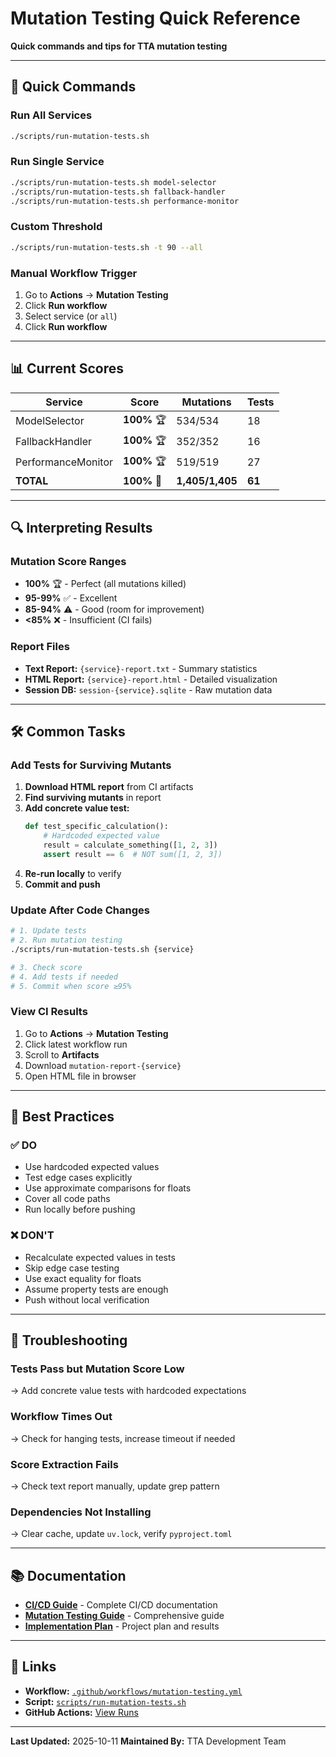 # Mutation Testing Quick Reference

**Quick commands and tips for TTA mutation testing**

---

## 🚀 Quick Commands

### Run All Services
```bash
./scripts/run-mutation-tests.sh
```

### Run Single Service
```bash
./scripts/run-mutation-tests.sh model-selector
./scripts/run-mutation-tests.sh fallback-handler
./scripts/run-mutation-tests.sh performance-monitor
```

### Custom Threshold
```bash
./scripts/run-mutation-tests.sh -t 90 --all
```

### Manual Workflow Trigger
1. Go to **Actions** → **Mutation Testing**
2. Click **Run workflow**
3. Select service (or `all`)
4. Click **Run workflow**

---

## 📊 Current Scores

| Service | Score | Mutations | Tests |
|---------|-------|-----------|-------|
| ModelSelector | **100%** 🏆 | 534/534 | 18 |
| FallbackHandler | **100%** 🏆 | 352/352 | 16 |
| PerformanceMonitor | **100%** 🏆 | 519/519 | 27 |
| **TOTAL** | **100%** 🎉 | **1,405/1,405** | **61** |

---

## 🔍 Interpreting Results

### Mutation Score Ranges
- **100%** 🏆 - Perfect (all mutations killed)
- **95-99%** ✅ - Excellent
- **85-94%** ⚠️ - Good (room for improvement)
- **<85%** ❌ - Insufficient (CI fails)

### Report Files
- **Text Report:** `{service}-report.txt` - Summary statistics
- **HTML Report:** `{service}-report.html` - Detailed visualization
- **Session DB:** `session-{service}.sqlite` - Raw mutation data

---

## 🛠️ Common Tasks

### Add Tests for Surviving Mutants

1. **Download HTML report** from CI artifacts
2. **Find surviving mutants** in report
3. **Add concrete value test:**
   ```python
   def test_specific_calculation():
       # Hardcoded expected value
       result = calculate_something([1, 2, 3])
       assert result == 6  # NOT sum([1, 2, 3])
   ```
4. **Re-run locally** to verify
5. **Commit and push**

### Update After Code Changes

```bash
# 1. Update tests
# 2. Run mutation testing
./scripts/run-mutation-tests.sh {service}

# 3. Check score
# 4. Add tests if needed
# 5. Commit when score ≥95%
```

### View CI Results

1. Go to **Actions** → **Mutation Testing**
2. Click latest workflow run
3. Scroll to **Artifacts**
4. Download `mutation-report-{service}`
5. Open HTML file in browser

---

## 📝 Best Practices

### ✅ DO
- Use hardcoded expected values
- Test edge cases explicitly
- Use approximate comparisons for floats
- Cover all code paths
- Run locally before pushing

### ❌ DON'T
- Recalculate expected values in tests
- Skip edge case testing
- Use exact equality for floats
- Assume property tests are enough
- Push without local verification

---

## 🐛 Troubleshooting

### Tests Pass but Mutation Score Low
→ Add concrete value tests with hardcoded expectations

### Workflow Times Out
→ Check for hanging tests, increase timeout if needed

### Score Extraction Fails
→ Check text report manually, update grep pattern

### Dependencies Not Installing
→ Clear cache, update `uv.lock`, verify `pyproject.toml`

---

## 📚 Documentation

- **[CI/CD Guide](./MUTATION_TESTING_CICD_GUIDE.md)** - Complete CI/CD documentation
- **[Mutation Testing Guide](./MUTATION_TESTING_GUIDE.md)** - Comprehensive guide
- **[Implementation Plan](./NEXT_STEPS_IMPLEMENTATION_PLAN.md)** - Project plan and results

---

## 🔗 Links

- **Workflow:** [`.github/workflows/mutation-testing.yml`](../../.github/workflows/mutation-testing.yml)
- **Script:** [`scripts/run-mutation-tests.sh`](../../scripts/run-mutation-tests.sh)
- **GitHub Actions:** [View Runs](https://github.com/theinterneti/TTA/actions/workflows/mutation-testing.yml)

---

**Last Updated:** 2025-10-11
**Maintained By:** TTA Development Team
